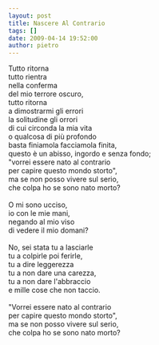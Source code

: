 ```yaml
---
layout: post
title: Nascere Al Contrario
tags: []
date: 2009-04-14 19:52:00
author: pietro
---
```

Tutto ritorna<br/>tutto rientra<br/>nella conferma<br/>del mio terrore oscuro,<br/>tutto ritorna<br/>a dimostrarmi gli errori<br/>la solitudine gli orrori<br/>di cui circonda la mia vita<br/>o qualcosa di più profondo<br/>basta finiamola facciamola finita,<br/>questo è un abisso, ingordo e senza fondo;<br/>"vorrei essere nato al contrario<br/>per capire questo mondo storto",<br/>ma se non posso vivere sul serio,<br/>che colpa ho se sono nato morto?<br/><br/>O mi sono ucciso,<br/>io con le mie mani,<br/>negando al mio viso<br/>di vedere il mio domani?<br/><br/>No, sei stata tu a lasciarle<br/>tu a colpirle poi ferirle,<br/>tu a dire leggerezza<br/>tu a non dare una carezza,<br/>tu a non dare l'abbraccio<br/>e mille cose che non taccio.<br/><br/>"Vorrei essere nato al contrario<br/>per capire questo mondo storto",<br/>ma se non posso vivere sul serio,<br/>che colpa ho se sono nato morto?
